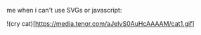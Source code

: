me when i can't use SVGs or javascript:

!(cry cat)[https://media.tenor.com/aJeIvS0AuHcAAAAM/cat1.gif]
